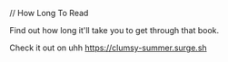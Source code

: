 // How Long To Read

Find out how long it'll take you to get through that book.

Check it out on uhh https://clumsy-summer.surge.sh 
